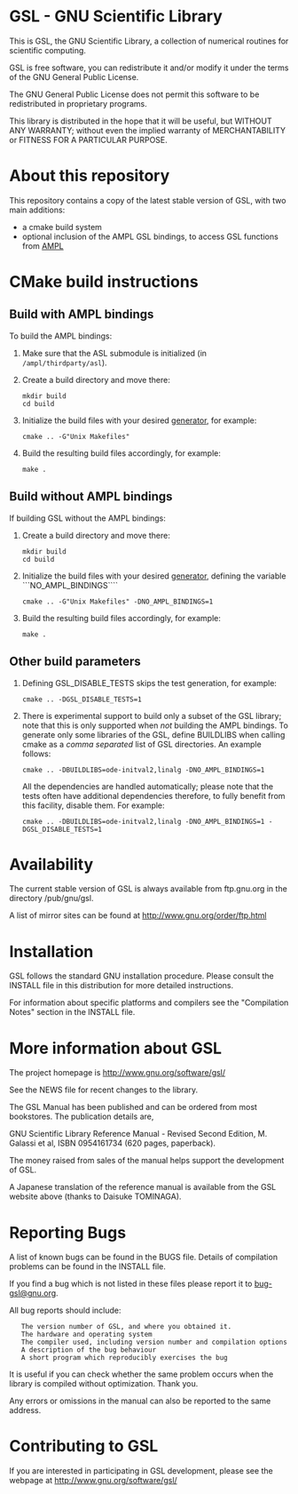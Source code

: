 GSL - GNU Scientific Library
============================

This is GSL, the GNU Scientific Library, a collection of numerical
routines for scientific computing.

GSL is free software, you can redistribute it and/or modify it under
the terms of the GNU General Public License.

The GNU General Public License does not permit this software to be
redistributed in proprietary programs.

This library is distributed in the hope that it will be useful, but
WITHOUT ANY WARRANTY; without even the implied warranty of
MERCHANTABILITY or FITNESS FOR A PARTICULAR PURPOSE.

About this repository
=====================

This repository contains a copy of the latest stable version of GSL, 
with two main additions:

- a cmake build system
- optional inclusion of the AMPL GSL bindings, to access GSL functions from [AMPL](https://ampl.com/)

CMake build instructions
========================

Build with AMPL bindings
------------------------

To build the AMPL bindings: 
1) Make sure that the ASL submodule is initialized (in ```/ampl/thirdparty/asl```).
2) Create a build directory and move there:
   ```
   mkdir build
   cd build
   ```
3) Initialize the build files with your desired [generator](https://cmake.org/cmake/help/latest/manual/cmake-generators.7.html), for example:
   ```
   cmake .. -G"Unix Makefiles"
   ```

4) Build the resulting build files accordingly, for example:
   ```
   make .
   ```

Build without AMPL bindings 
---------------------------

If building GSL without the AMPL bindings:

1) Create a build directory and move there:
   ```
   mkdir build
   cd build
   ```
2) Initialize the build files with your desired [generator](https://cmake.org/cmake/help/latest/manual/cmake-generators.7.html), 
   defining the variable ```NO_AMPL_BINDINGS````
   ```
   cmake .. -G"Unix Makefiles" -DNO_AMPL_BINDINGS=1
   ```

3) Build the resulting build files accordingly, for example:
   ```
   make .
   ```


Other build parameters
----------------------

1) Defining GSL_DISABLE_TESTS skips the test generation, for example:
   ```
   cmake .. -DGSL_DISABLE_TESTS=1
   ```

2) There is experimental support to build only a subset of the GSL library;
   note that this is only supported when *not* building the AMPL bindings.
   To generate only some libraries of the GSL, define BUILDLIBS when calling cmake
   as a *comma separated* list of GSL directories. An example follows:

   ```
   cmake .. -DBUILDLIBS=ode-initval2,linalg -DNO_AMPL_BINDINGS=1
   ```

   All the dependencies are handled automatically; please note that the tests
   often have additional dependencies therefore, to fully benefit from this facility,
   disable them. For example:

    ```
   cmake .. -DBUILDLIBS=ode-initval2,linalg -DNO_AMPL_BINDINGS=1 -DGSL_DISABLE_TESTS=1
   ```


Availability
============

The current stable version of GSL is always available from ftp.gnu.org
in the directory /pub/gnu/gsl.

A list of mirror sites can be found at http://www.gnu.org/order/ftp.html

Installation
============

GSL follows the standard GNU installation procedure.  Please consult
the INSTALL file in this distribution for more detailed instructions.

For information about specific platforms and compilers see the
"Compilation Notes" section in the INSTALL file.

More information about GSL
==========================

The project homepage is http://www.gnu.org/software/gsl/

See the NEWS file for recent changes to the library.

The GSL Manual has been published and can be ordered from most
bookstores. The publication details are,

  GNU Scientific Library Reference Manual - Revised Second Edition, 
  M. Galassi et al, ISBN 0954161734 (620 pages, paperback).

The money raised from sales of the manual helps support the
development of GSL.

A Japanese translation of the reference manual is available from the
GSL website above (thanks to Daisuke TOMINAGA).

Reporting Bugs
==============

A list of known bugs can be found in the BUGS file.  Details of
compilation problems can be found in the INSTALL file.

If you find a bug which is not listed in these files please report it
to bug-gsl@gnu.org.

All bug reports should include:

       The version number of GSL, and where you obtained it.
       The hardware and operating system
       The compiler used, including version number and compilation options
       A description of the bug behaviour
       A short program which reproducibly exercises the bug

It is useful if you can check whether the same problem occurs when the
library is compiled without optimization.  Thank you.

Any errors or omissions in the manual can also be reported to the
same address.

Contributing to GSL
===================

If you are interested in participating in GSL development, please see
the webpage at http://www.gnu.org/software/gsl/

